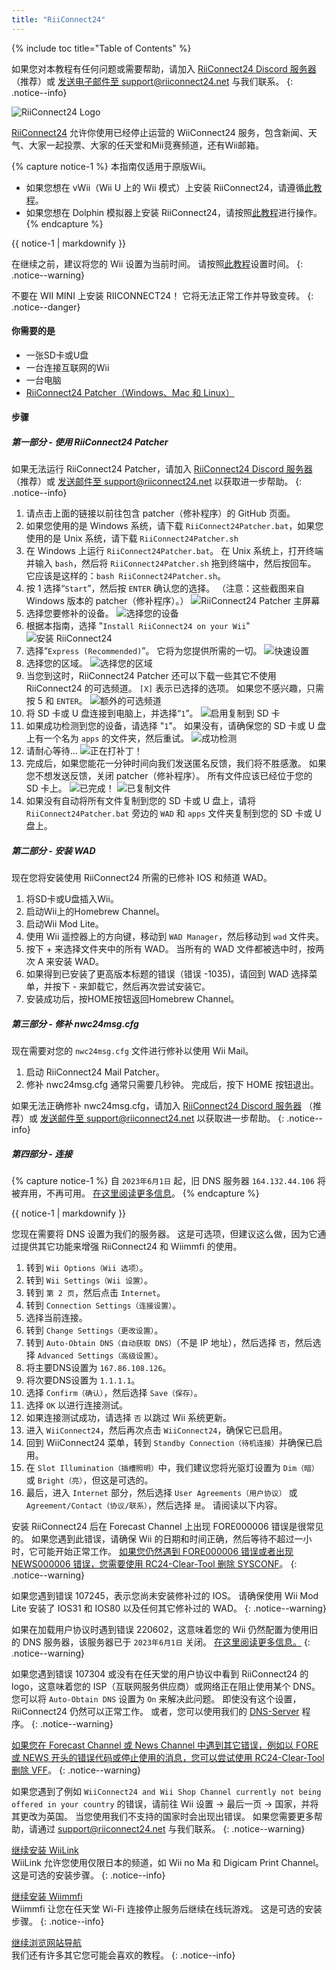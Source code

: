 ```yaml
---
title: "RiiConnect24"
---
```


{% include toc title="Table of Contents" %}

如果您对本教程有任何问题或需要帮助，请加入 [RiiConnect24 Discord 服务器](https://discord.gg/rc24)（推荐）或 [发送电子邮件至 support@riiconnect24.net](mailto:support@riiconnect24.net) 与我们联系。
{: .notice--info}

![RiiConnect24 Logo](/images/WiiRC24Logo.jpg)

[RiiConnect24](https://rc24.xyz/) 允许你使用已经停止运营的 WiiConnect24 服务，包含新闻、天气、大家一起投票、大家的任天堂和Mii竞赛频道，还有Wii邮箱。

{% capture notice-1 %}
本指南仅适用于原版Wii。

- 如果您想在 vWii（Wii U 上的 Wii 模式）上安装 RiiConnect24，请遵循[此教程](riiconnect24-vwii)。
- 如果您想在 Dolphin 模拟器上安装 RiiConnect24，请按照[此教程](riiconnect24-dolphin)进行操作。
  {% endcapture %}

<div class="notice--warning">{{ notice-1 | markdownify }}</div>

在继续之前，建议将您的 Wii 设置为当前时间。 请按照[此教程](rtc)设置时间。
{: .notice--warning}

不要在 WII MINI 上安装 RIICONNECT24！ 它将无法正常工作并导致变砖。
{: .notice--danger}

#### 你需要的是

- 一张SD卡或U盘
- 一台连接互联网的Wii
- 一台电脑
- [RiiConnect24 Patcher（Windows、Mac 和 Linux）](https://github.com/RiiConnect24/RiiConnect24-Patcher/releases)

#### 步骤

##### 第一部分 - 使用 RiiConnect24 Patcher

如果无法运行 RiiConnect24 Patcher，请加入 [RiiConnect24 Discord 服务器](https://discord.gg/rc24) （推荐）或 [发送邮件至 support@riiconnect24.net](mailto:support@riiconnect24.net) 以获取进一步帮助。
{: .notice--info}

1. 请点击上面的链接以前往包含 patcher（修补程序）的 GitHub 页面。
2. 如果您使用的是 Windows 系统，请下载 `RiiConnect24Patcher.bat`，如果您使用的是 Unix 系统，请下载 `RiiConnect24Patcher.sh`
3. 在 Windows 上运行 `RiiConnect24Patcher.bat`。 在 Unix 系统上，打开终端并输入 `bash`，然后将 `RiiConnect24Patcher.sh` 拖到终端中，然后按回车。 它应该是这样的：`bash RiiConnect24Patcher.sh`。
4. 按 1 选择“`Start`”，然后按 `ENTER` 确认您的选择。 （注意：这些截图来自 Windows 版本的 patcher（修补程序）。） ![RiiConnect24 Patcher 主屏幕](/images/RC24_Patcher/1.JPG)
5. 选择您要修补的设备。 ![选择您的设备](/images/RC24_Patcher/2.JPG)
6. 根据本指南，选择 "`Install RiiConnect24 on your Wii`" ![安装 RiiConnect24](/images/RC24_Patcher/3.JPG)
7. 选择“`Express (Recommended)`”。 它将为您提供所需的一切。 ![快速设置](/images/RC24_Patcher/4.JPG)
8. 选择您的区域。 ![选择您的区域](/images/RC24_Patcher/5.JPG)
9. 当您到这时，RiiConnect24 Patcher 还可以下载一些其它不使用 RiiConnect24 的可选频道。 `[X]` 表示已选择的选项。 如果您不感兴趣，只需按 5 和 `ENTER`。 ![额外的可选频道](/images/RC24_Patcher/6.JPG)
10. 将 SD 卡或 U 盘连接到电脑上，并选择“`1`”。 ![启用复制到 SD 卡](/images/RC24_Patcher/7.JPG)
11. 如果成功检测到您的设备，请选择 "`1`"。 如果没有，请确保您的 SD 卡或 U 盘上有一个名为 `apps` 的文件夹，然后重试。 ![成功检测](/images/RC24_Patcher/8.JPG)
12. 请耐心等待... ![正在打补丁！](/images/RC24_Patcher/9.JPG)
13. 完成后，如果您能花一分钟时间向我们发送匿名反馈，我们将不胜感激。 如果您不想发送反馈，关闭 patcher（修补程序）。 所有文件应该已经位于您的 SD 卡上。 ![已完成！](/images/RC24_Patcher/10.JPG) ![已复制文件](/images/RC24_Patcher/11.PNG)
14. 如果没有自动将所有文件复制到您的 SD 卡或 U 盘上，请将 `RiiConnect24Patcher.bat` 旁边的 `WAD` 和 `apps` 文件夹复制到您的 SD 卡或 U 盘上。

##### 第二部分 - 安装 WAD

现在您将安装使用 RiiConnect24 所需的已修补 IOS 和频道 WAD。

1. 将SD卡或U盘插入Wii。
2. 启动Wii上的Homebrew Channel。
3. 启动Wii Mod Lite。
4. 使用 Wii 遥控器上的方向键，移动到 `WAD Manager`，然后移动到 `wad` 文件夹。
5. 按下 + 来选择文件夹中的所有 WAD。 当所有的 WAD 文件都被选中时，按两次 A 来安装 WAD。
6. 如果得到已安装了更高版本标题的错误（错误 -1035)，请回到 WAD 选择菜单，并按下 - 来卸载它，然后再次尝试安装它。
7. 安装成功后，按HOME按钮返回Homebrew Channel。

##### 第三部分 - 修补 nwc24msg.cfg

现在需要对您的 `nwc24msg.cfg` 文件进行修补以使用 Wii Mail。

1. 启动 RiiConnect24 Mail Patcher。
2. 修补 nwc24msg.cfg 通常只需要几秒钟。 完成后，按下 HOME 按钮退出。

如果无法正确修补 nwc24msg.cfg，请加入 [RiiConnect24 Discord 服务器](https://discord.gg/rc24) （推荐）或 [发送邮件至 support@riiconnect24.net](mailto:support@riiconnect24.net) 以获取进一步帮助。
{: .notice--info}

##### 第四部分 - 连接

{% capture notice-1 %}
自 `2023年6月1日` 起，旧 DNS 服务器 `164.132.44.106` 将被弃用，不再可用。 [在这里阅读更多信息](riiconnect24-dns-update)。
{% endcapture %}

<div class="notice--warning">{{ notice-1 | markdownify }}</div>

您现在需要将 DNS 设置为我们的服务器。 这是可选项，但建议这么做，因为它通过提供其它功能来增强 RiiConnect24 和 Wiimmfi 的使用。

1. 转到 `Wii Options（Wii 选项）`。
2. 转到 `Wii Settings（Wii 设置）`。
3. 转到 `第 2 页`，然后点击 `Internet`。
4. 转到 `Connection Settings（连接设置）`。
5. 选择当前连接。
6. 转到 `Change Settings（更改设置）`。
7. 转到 `Auto-Obtain DNS（自动获取 DNS）`（不是 IP 地址），然后选择 `否`，然后选择 `Advanced Settings（高级设置）`。
8. 将主要DNS设置为 `167.86.108.126`。
9. 将次要DNS设置为 `1.1.1.1`。
10. 选择 `Confirm（确认）`，然后选择 `Save（保存）`。
11. 选择 `OK` 以进行连接测试。
12. 如果连接测试成功，请选择 `否` 以跳过 Wii 系统更新。
13. 进入 `WiiConnect24`，然后再次点击 `WiiConnect24`，确保它已启用。
14. 回到 WiiConnect24 菜单，转到 `Standby Connection（待机连接）`并确保已启用。
15. 在 `Slot Illumination（插槽照明）`中，我们建议您将光驱灯设置为 `Dim（暗）` 或 `Bright（亮）`，但这是可选的。
16. 最后，进入 `Internet` 部分，然后选择 `User Agreements（用户协议）` 或 `Agreement/Contact（协议/联系）`，然后选择 `是`。 请阅读以下内容。

安装 RiiConnect24 后在 Forecast Channel 上出现 FORE000006 错误是很常见的。 如果您遇到此错误，请确保 Wii 的日期和时间正确，然后等待不超过一小时，它可能开始正常工作。 [如果您仍然遇到 FORE000006 错误或者出现 NEWS000006 错误，您需要使用 RC24-Clear-Tool 删除 SYSCONF](deleting-vffs)。
{: .notice--warning}

如果您遇到错误 107245，表示您尚未安装修补过的 IOS。 请确保使用 Wii Mod Lite 安装了 IOS31 和 IOS80 以及任何其它修补过的 WAD。
{: .notice--warning}

如果在加载用户协议时遇到错误 220602，这意味着您的 Wii 仍然配置为使用旧的 DNS 服务器，该服务器已于 `2023年6月1日` 关闭。 [在这里阅读更多信息。](riiconnect24-dns-update)
{: .notice--warning}

如果您遇到错误 107304 或没有在任天堂的用户协议中看到 RiiConnect24 的 logo，这意味着您的 ISP（互联网服务供应商）或网络正在阻止使用某个 DNS。 您可以将 `Auto-Obtain DNS` 设置为 `On` 来解决此问题。 即使没有这个设置，RiiConnect24 仍然可以正常工作。 或者，您可以使用我们的 [DNS-Server](https://github.com/RiiConnect24/DNS-Server/releases/latest) 程序。
{: .notice--warning}

[如果您在 Forecast Channel 或 News Channel 中遇到其它错误，例如以 FORE 或 NEWS 开头的错误代码或停止使用的消息，您可以尝试使用 RC24-Clear-Tool 删除 VFF](deleting-vffs)。
{: .notice--warning}

如果您遇到了例如 `WiiConnect24 and Wii Shop Channel currently not being offered in your country` 的错误，请前往 Wii 设置 -> 最后一页 -> 国家，并将其更改为英国。 当您使用我们不支持的国家时会出现出错误。 如果您需要更多帮助，请通过 [support@riiconnect24.net](mailto:support@riiconnect24.net) 与我们联系。
{: .notice--warning}

[继续安装 WiiLink](wiilink)<br> WiiLink 允许您使用仅限日本的频道，如 Wii no Ma 和 Digicam Print Channel。 这是可选的安装步骤。
{: .notice--info}

[继续安装 Wiimmfi](wiimmfi)<br> Wiimmfi 让您在任天堂 Wi-Fi 连接停止服务后继续在线玩游戏。 这是可选的安装步骤。
{: .notice--info}

[继续浏览网站导航](site-navigation)<br> 我们还有许多其它您可能会喜欢的教程。
{: .notice--info}
